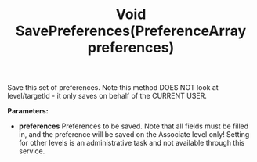 ﻿---
uid: crmscript_ref_NSPreferenceAgent_SavePreferences
title: Void SavePreferences(PreferenceArray preferences)
intellisense: NSPreferenceAgent.SavePreferences
keywords: NSPreferenceAgent, SavePreferences
so.topic: reference
---

Save this set of preferences. Note this method DOES NOT look at level/targetId - it only saves on behalf of the CURRENT USER.

**Parameters:**
 - **preferences** Preferences to be saved. Note that all fields must be filled in, and the preference will be saved on the Associate level only! Setting for other levels is an administrative task and not available through this service.
